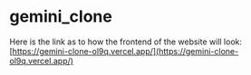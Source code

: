 # gemini_clone
Here is the link as to how the frontend of the website will look:[https://gemini-clone-ol9q.vercel.app/](https://gemini-clone-ol9q.vercel.app/)
